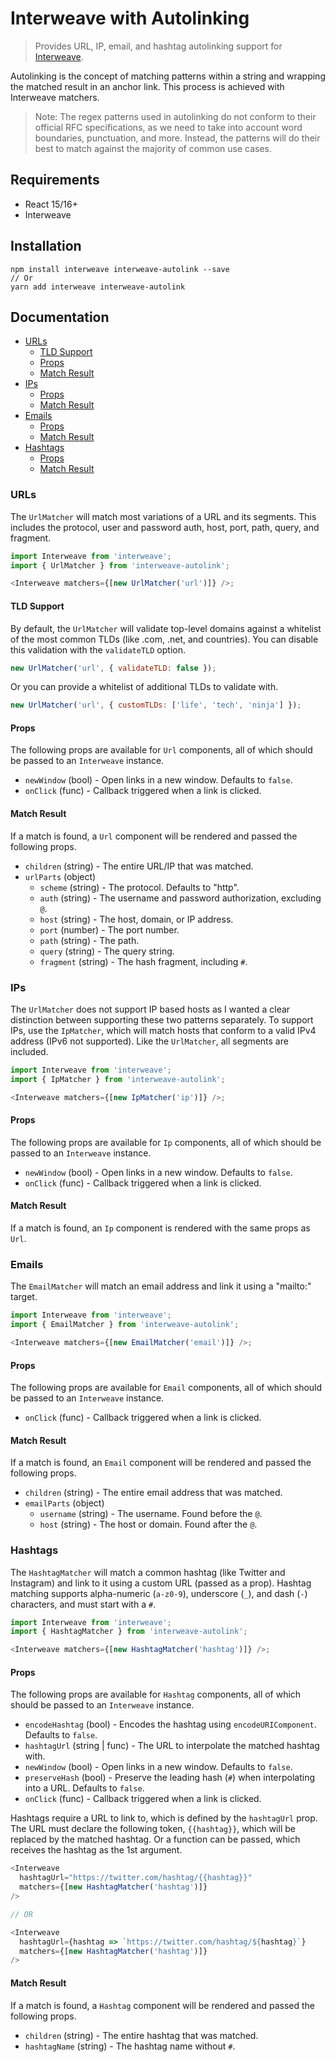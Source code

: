 # Interweave with Autolinking

> Provides URL, IP, email, and hashtag autolinking support for
> [Interweave](https://github.com/milesj/interweave).

Autolinking is the concept of matching patterns within a string and wrapping the matched result in
an anchor link. This process is achieved with Interweave matchers.

> Note: The regex patterns used in autolinking do not conform to their official RFC specifications,
> as we need to take into account word boundaries, punctuation, and more. Instead, the patterns will
> do their best to match against the majority of common use cases.

## Requirements

- React 15/16+
- Interweave

## Installation

```
npm install interweave interweave-autolink --save
// Or
yarn add interweave interweave-autolink
```

## Documentation

- [URLs](#urls)
  - [TLD Support](#tld-support)
  - [Props](#props)
  - [Match Result](#match-result)
- [IPs](#ips)
  - [Props](#props-1)
  - [Match Result](#match-result-1)
- [Emails](#emails)
  - [Props](#props-2)
  - [Match Result](#match-result-2)
- [Hashtags](#hashtags)
  - [Props](#props-3)
  - [Match Result](#match-result-3)

### URLs

The `UrlMatcher` will match most variations of a URL and its segments. This includes the protocol,
user and password auth, host, port, path, query, and fragment.

```javascript
import Interweave from 'interweave';
import { UrlMatcher } from 'interweave-autolink';

<Interweave matchers={[new UrlMatcher('url')]} />;
```

#### TLD Support

By default, the `UrlMatcher` will validate top-level domains against a whitelist of the most common
TLDs (like .com, .net, and countries). You can disable this validation with the `validateTLD`
option.

```javascript
new UrlMatcher('url', { validateTLD: false });
```

Or you can provide a whitelist of additional TLDs to validate with.

```javascript
new UrlMatcher('url', { customTLDs: ['life', 'tech', 'ninja'] });
```

#### Props

The following props are available for `Url` components, all of which should be passed to an
`Interweave` instance.

- `newWindow` (bool) - Open links in a new window. Defaults to `false`.
- `onClick` (func) - Callback triggered when a link is clicked.

#### Match Result

If a match is found, a `Url` component will be rendered and passed the following props.

- `children` (string) - The entire URL/IP that was matched.
- `urlParts` (object)
  - `scheme` (string) - The protocol. Defaults to "http".
  - `auth` (string) - The username and password authorization, excluding `@`.
  - `host` (string) - The host, domain, or IP address.
  - `port` (number) - The port number.
  - `path` (string) - The path.
  - `query` (string) - The query string.
  - `fragment` (string) - The hash fragment, including `#`.

### IPs

The `UrlMatcher` does not support IP based hosts as I wanted a clear distinction between supporting
these two patterns separately. To support IPs, use the `IpMatcher`, which will match hosts that
conform to a valid IPv4 address (IPv6 not supported). Like the `UrlMatcher`, all segments are
included.

```javascript
import Interweave from 'interweave';
import { IpMatcher } from 'interweave-autolink';

<Interweave matchers={[new IpMatcher('ip')]} />;
```

#### Props

The following props are available for `Ip` components, all of which should be passed to an
`Interweave` instance.

- `newWindow` (bool) - Open links in a new window. Defaults to `false`.
- `onClick` (func) - Callback triggered when a link is clicked.

#### Match Result

If a match is found, an `Ip` component is rendered with the same props as `Url`.

### Emails

The `EmailMatcher` will match an email address and link it using a "mailto:" target.

```javascript
import Interweave from 'interweave';
import { EmailMatcher } from 'interweave-autolink';

<Interweave matchers={[new EmailMatcher('email')]} />;
```

#### Props

The following props are available for `Email` components, all of which should be passed to an
`Interweave` instance.

- `onClick` (func) - Callback triggered when a link is clicked.

#### Match Result

If a match is found, an `Email` component will be rendered and passed the following props.

- `children` (string) - The entire email address that was matched.
- `emailParts` (object)
  - `username` (string) - The username. Found before the `@`.
  - `host` (string) - The host or domain. Found after the `@`.

### Hashtags

The `HashtagMatcher` will match a common hashtag (like Twitter and Instagram) and link to it using a
custom URL (passed as a prop). Hashtag matching supports alpha-numeric (`a-z0-9`), underscore (`_`),
and dash (`-`) characters, and must start with a `#`.

```javascript
import Interweave from 'interweave';
import { HashtagMatcher } from 'interweave-autolink';

<Interweave matchers={[new HashtagMatcher('hashtag')]} />;
```

#### Props

The following props are available for `Hashtag` components, all of which should be passed to an
`Interweave` instance.

- `encodeHashtag` (bool) - Encodes the hashtag using `encodeURIComponent`. Defaults to `false`.
- `hashtagUrl` (string | func) - The URL to interpolate the matched hashtag with.
- `newWindow` (bool) - Open links in a new window. Defaults to `false`.
- `preserveHash` (bool) - Preserve the leading hash (`#`) when interpolating into a URL. Defaults to
  `false`.
- `onClick` (func) - Callback triggered when a link is clicked.

Hashtags require a URL to link to, which is defined by the `hashtagUrl` prop. The URL must declare
the following token, `{{hashtag}}`, which will be replaced by the matched hashtag. Or a function can
be passed, which receives the hashtag as the 1st argument.

```javascript
<Interweave
  hashtagUrl="https://twitter.com/hashtag/{{hashtag}}"
  matchers={[new HashtagMatcher('hashtag')]}
/>

// OR

<Interweave
  hashtagUrl={hashtag => `https://twitter.com/hashtag/${hashtag}`}
  matchers={[new HashtagMatcher('hashtag')]}
/>
```

#### Match Result

If a match is found, a `Hashtag` component will be rendered and passed the following props.

- `children` (string) - The entire hashtag that was matched.
- `hashtagName` (string) - The hashtag name without `#`.
